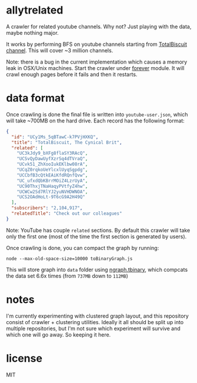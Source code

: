 # allytrelated

A crawler for related youtube channels. Why not? Just playing with the data,
maybe nothing major.

It works by performing BFS on youtube channels starting from [TotalBiscuit channel](https://www.youtube.com/user/TotalHalibut).
This will cover ~3 million channels.

Note: there is a bug in the current implementation which causes a memory leak
in OSX/Unix machines. Start the crawler under [forever](https://github.com/foreverjs/forever)
module. It will crawl enough pages before it fails and then it restarts.

# data format

Once crawling is done the final file is written into `youtube-user.json`, which
will take ~700MB on the hard drive. Each record has the following format:

``` json
{
  "id": "UCy1Ms_5qBTawC-k7PVjHXKQ",
  "title": "TotalBiscuit, The Cynical Brit",
  "related": [
    "UC3kJdy9_bXFg8flaSY3RAcQ",
    "UCSvQyDawUyfXzrSq4dTVraQ",
    "UCvk51_ZhXooIukEKlbw08rA",
    "UCqZ0rqkoUeYlcxlUyqSgpdg",
    "UCCbfB3cQtkEAiKfdRQnfQvw",
    "UC_ufxdQbKBrrMOiZ4LzrUyA",
    "UC90ThxjTNaHaqyPVtfyZ4hw",
    "UCWCw2Sd7RlYJ2yuNVHDWNOA",
    "UCS2OAdHoLt-9T6cG9A2H49Q"
  ],
  "subscribers": "2,104,917",
  "relatedTitle": "Check out our colleagues"
}
```

Note: YouTube has couple `related` sections. By default this crawler will take
only the first one (most of the time the first section is generated by users).

Once crawling is done, you can compact the graph by running:

```
node --max-old-space-size=10000 toBinaryGraph.js
```

This will store graph into `data` folder using [ngraph.tbinary](https://github.com/anvaka/ngraph.tobinary), 
which compcats the data set 6.6x times (from `737MB` down to `112MB`)

# notes

I'm currently experimenting with clustered graph layout, and this repository
consist of crawler + clustering utilities. Ideally it all should be split up
into multiple repositories, but I'm not sure which experiment will survive and
which one will go away. So keeping it here.

# license

MIT
